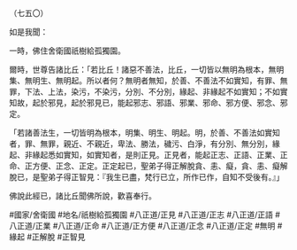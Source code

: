 （七五〇）

如是我聞：

一時，佛住舍衛國祇樹給孤獨園。

爾時，世尊告諸比丘：「若比丘！諸惡不善法，比丘，一切皆以無明為根本，無明集、無明生、無明起。所以者何？無明者無知，於善、不善法不如實知，有罪、無罪，下法、上法，染污，不染污，分別、不分別，緣起、非緣起不如實知；不如實知故，起於邪見，起於邪見已，能起邪志、邪語、邪業、邪命、邪方便、邪念、邪定。

「若諸善法生，一切皆明為根本，明集、明生、明起。明，於善、不善法如實知者，罪、無罪，親近、不親近，卑法、勝法，穢污、白淨，有分別、無分別，緣起、非緣起悉如實知，如實知者，是則正見。正見者，能起正志、正語、正業、正命、正方便、正念、正定。正定起已，聖弟子得正解脫貪、恚、癡，貪、恚、癡解脫已，是聖弟子得正智見：『我生已盡，梵行已立，所作已作，自知不受後有。』」

佛說此經已，諸比丘聞佛所說，歡喜奉行。

#國家/舍衛國
#地名/祇樹給孤獨園
#八正道/正見
#八正道/正志
#八正道/正語
#八正道/正業
#八正道/正命
#八正道/正方便
#八正道/正念
#八正道/正定
#無明
#緣起
#正解脫
#正智見

